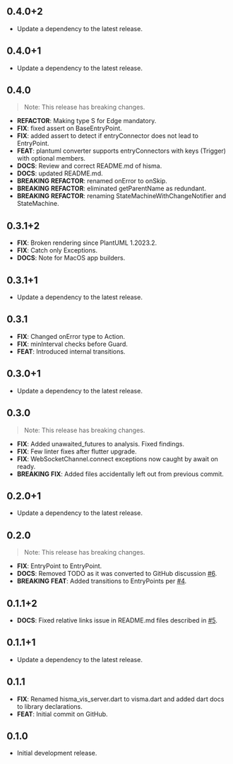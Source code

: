 ## 0.4.0+2

 - Update a dependency to the latest release.

## 0.4.0+1

 - Update a dependency to the latest release.

## 0.4.0

> Note: This release has breaking changes.

 - **REFACTOR**: Making type S for Edge mandatory.
 - **FIX**: fixed assert on BaseEntryPoint.
 - **FIX**: added assert to detect if entryConnector does not lead to EntryPoint.
 - **FEAT**: plantuml converter supports entryConnectors with keys (Trigger) with optional members.
 - **DOCS**: Review and correct README.md of hisma.
 - **DOCS**: updated README.md.
 - **BREAKING** **REFACTOR**: renamed onError to onSkip.
 - **BREAKING** **REFACTOR**: eliminated getParentName as redundant.
 - **BREAKING** **REFACTOR**: renaming StateMachineWithChangeNotifier and StateMachine.

## 0.3.1+2

 - **FIX**: Broken rendering since PlantUML 1.2023.2.
 - **FIX**: Catch only Exceptions.
 - **DOCS**: Note for MacOS app builders.

## 0.3.1+1

 - Update a dependency to the latest release.

## 0.3.1

 - **FIX**: Changed onError type to Action.
 - **FIX**: minInterval checks before Guard.
 - **FEAT**: Introduced internal transitions.

## 0.3.0+1

 - Update a dependency to the latest release.

## 0.3.0

> Note: This release has breaking changes.

 - **FIX**: Added unawaited_futures to analysis. Fixed findings.
 - **FIX**: Few linter fixes after flutter upgrade.
 - **FIX**: WebSocketChannel.connect exceptions now caught by await on ready.
 - **BREAKING** **FIX**: Added files accidentally left out from previous commit.

## 0.2.0+1

 - Update a dependency to the latest release.

## 0.2.0

> Note: This release has breaking changes.

 - **FIX**: EntryPoint to EntryPoint.
 - **DOCS**: Removed TODO as it was converted to GitHub discussion [#6](https://github.com/tamas-p/hisma/issues/6).
 - **BREAKING** **FEAT**: Added transitions to EntryPoints per [#4](https://github.com/tamas-p/hisma/issues/4).

## 0.1.1+2

 - **DOCS**: Fixed relative links issue in README.md files described in [#5](https://github.com/tamas-p/hisma/issues/5).

## 0.1.1+1

 - Update a dependency to the latest release.

## 0.1.1

 - **FIX**: Renamed hisma_vis_server.dart to visma.dart and added dart docs to library declarations.
 - **FEAT**: Initial commit on GitHub.

## 0.1.0

- Initial development release.
